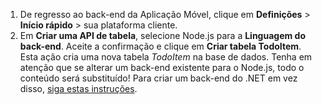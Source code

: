 
1. De regresso ao back-end da Aplicação Móvel, clique em **Definições** > **Início rápido** > sua plataforma cliente. 
2. Em **Criar uma API de tabela**, selecione Node.js para a **Linguagem do back-end**. Aceite a confirmação e clique em **Criar tabela TodoItem**. Esta ação cria uma nova tabela *TodoItem* na base de dados. Tenha em atenção que se alterar um back-end existente para o Node.js, todo o conteúdo será substituído! Para criar um back-end do .NET em vez disso, [siga estas instruções](../articles/app-service-mobile/app-service-mobile-dotnet-backend-how-to-use-server-sdk.md#create-app).



<!--HONumber=Nov16_HO2-->


